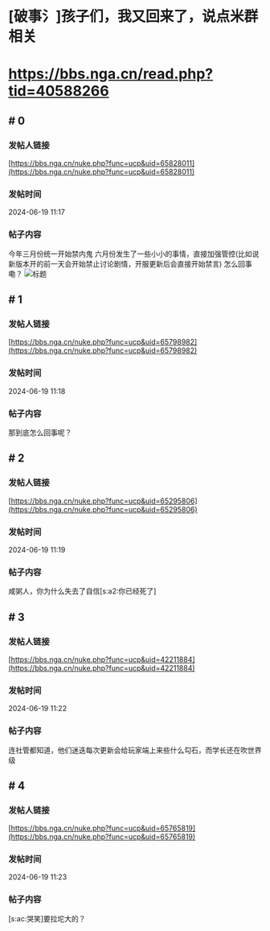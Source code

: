 # [破事氵]孩子们，我又回来了，说点米群相关
# https://bbs.nga.cn/read.php?tid=40588266

## \# 0
### 发帖人链接
[https://bbs.nga.cn/nuke.php?func=ucp&uid=65828011](https://bbs.nga.cn/nuke.php?func=ucp&uid=65828011)
### 发帖时间
2024-06-19 11:17
### 帖子内容
今年三月份统一开始禁内鬼
六月份发生了一些小小的事情，直接加强管控(比如说新版本开的前一天会开始禁止讨论剧情，开服更新后会直接开始禁言)
怎么回事嘞？
![标题](https://img.nga.178.com/attachments/mon_202406/19/bwQ8zs4-bisqK1aT3cSu0-lh.jpg)
## \# 1
### 发帖人链接
[https://bbs.nga.cn/nuke.php?func=ucp&uid=65798982](https://bbs.nga.cn/nuke.php?func=ucp&uid=65798982)
### 发帖时间
2024-06-19 11:18
### 帖子内容
那到底怎么回事呢？
## \# 2
### 发帖人链接
[https://bbs.nga.cn/nuke.php?func=ucp&uid=65295806](https://bbs.nga.cn/nuke.php?func=ucp&uid=65295806)
### 发帖时间
2024-06-19 11:19
### 帖子内容
咸粥人，你为什么失去了自信[s:a2:你已经死了]
## \# 3
### 发帖人链接
[https://bbs.nga.cn/nuke.php?func=ucp&uid=42211884](https://bbs.nga.cn/nuke.php?func=ucp&uid=42211884)
### 发帖时间
2024-06-19 11:22
### 帖子内容
连社管都知道，他们迷迭每次更新会给玩家端上来些什么勾石，而学长还在吹世界级
## \# 4
### 发帖人链接
[https://bbs.nga.cn/nuke.php?func=ucp&uid=65765819](https://bbs.nga.cn/nuke.php?func=ucp&uid=65765819)
### 发帖时间
2024-06-19 11:23
### 帖子内容
[s:ac:哭笑]要拉坨大的？
